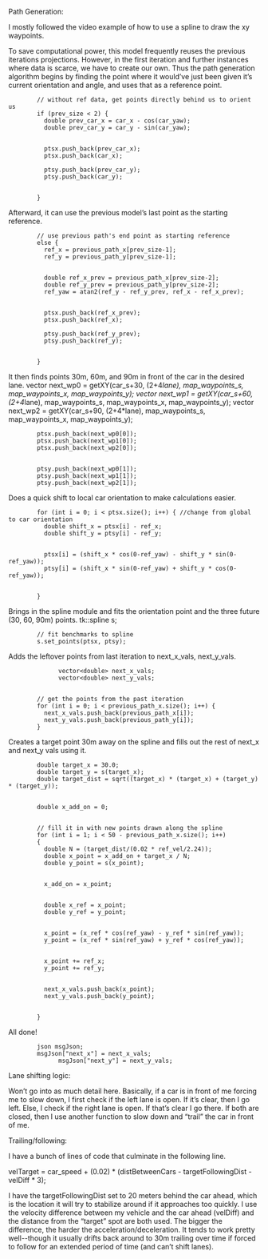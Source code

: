 ﻿Path Generation:


I mostly followed the video example of how to use a spline to draw the xy waypoints.


To save computational power, this model frequently reuses the previous iterations projections. However, in the first iteration and further instances where data is scarce, we have to create our own. Thus the path generation algorithm begins by finding the point where it would’ve just been given it’s current orientation and angle, and uses that as a reference point.


            // without ref data, get points directly behind us to orient us
            if (prev_size < 2) {
              double prev_car_x = car_x - cos(car_yaw);
              double prev_car_y = car_y - sin(car_yaw);


              ptsx.push_back(prev_car_x);
              ptsx.push_back(car_x);
              
              ptsy.push_back(prev_car_y);
              ptsy.push_back(car_y);


            }


Afterward, it can use the previous model’s last point as the starting reference.


            // use previous path's end point as starting reference
            else {
              ref_x = previous_path_x[prev_size-1];
              ref_y = previous_path_y[prev_size-1];


              double ref_x_prev = previous_path_x[prev_size-2];
              double ref_y_prev = previous_path_y[prev_size-2];
              ref_yaw = atan2(ref_y - ref_y_prev, ref_x - ref_x_prev);


              ptsx.push_back(ref_x_prev);
              ptsx.push_back(ref_x);
              
              ptsy.push_back(ref_y_prev);
              ptsy.push_back(ref_y);


            }


It then finds points 30m, 60m, and 90m in front of the car in the desired lane.
            vector<double> next_wp0 = getXY(car_s+30, (2+4*lane), map_waypoints_s, map_waypoints_x, map_waypoints_y);
            vector<double> next_wp1 = getXY(car_s+60, (2+4*lane), map_waypoints_s, map_waypoints_x, map_waypoints_y);
            vector<double> next_wp2 = getXY(car_s+90, (2+4*lane), map_waypoints_s, map_waypoints_x, map_waypoints_y);


            ptsx.push_back(next_wp0[0]);
            ptsx.push_back(next_wp1[0]);
            ptsx.push_back(next_wp2[0]);


            ptsy.push_back(next_wp0[1]);
            ptsy.push_back(next_wp1[1]);
            ptsy.push_back(next_wp2[1]);




Does a quick shift to local car orientation to make calculations easier. 


            for (int i = 0; i < ptsx.size(); i++) { //change from global to car orientation
              double shift_x = ptsx[i] - ref_x;
              double shift_y = ptsy[i] - ref_y;


              ptsx[i] = (shift_x * cos(0-ref_yaw) - shift_y * sin(0-ref_yaw));
              ptsy[i] = (shift_x * sin(0-ref_yaw) + shift_y * cos(0-ref_yaw));


            }


Brings in the spline module and fits the orientation point and the three future (30, 60, 90m) points.
            tk::spline s;


            // fit benchmarks to spline
            s.set_points(ptsx, ptsy);


Adds the leftover points from last iteration to next_x_vals, next_y_vals.


                  vector<double> next_x_vals;
                  vector<double> next_y_vals;


            // get the points from the past iteration
            for (int i = 0; i < previous_path_x.size(); i++) {
              next_x_vals.push_back(previous_path_x[i]);
              next_y_vals.push_back(previous_path_y[i]);
            }


Creates a target point 30m away on the spline and fills out the rest of next_x and next_y vals using it.


            double target_x = 30.0;
            double target_y = s(target_x);
            double target_dist = sqrt((target_x) * (target_x) + (target_y) * (target_y));


            double x_add_on = 0;


            // fill it in with new points drawn along the spline
            for (int i = 1; i < 50 - previous_path_x.size(); i++)
            {
              double N = (target_dist/(0.02 * ref_vel/2.24));
              double x_point = x_add_on + target_x / N;
              double y_point = s(x_point);


              x_add_on = x_point;


              double x_ref = x_point;
              double y_ref = y_point;


              x_point = (x_ref * cos(ref_yaw) - y_ref * sin(ref_yaw));
              y_point = (x_ref * sin(ref_yaw) + y_ref * cos(ref_yaw));


              x_point += ref_x;
              y_point += ref_y;


              next_x_vals.push_back(x_point);
              next_y_vals.push_back(y_point);


            }


All done!


            json msgJson;
            msgJson["next_x"] = next_x_vals;
                  msgJson["next_y"] = next_y_vals;








Lane shifting logic:


Won’t go into as much detail here. Basically, if a car is in front of me forcing me to slow down, I first check if the left lane is open. If it’s clear, then I go left. Else, I check if the right lane is open. If that’s clear I go there. If both are closed, then I use another function to slow down and “trail” the car in front of me.


Trailing/following:


I have a bunch of lines of code that culminate in the following line.


velTarget = car_speed + (0.02) * (distBetweenCars - targetFollowingDist - velDiff * 3); 


I have the targetFollowingDist set to 20 meters behind the car ahead, which is the location it will try to stabilize around if it approaches too quickly. I use the velocity difference between my vehicle and the car ahead (velDiff) and the distance from the “target” spot are both used. The bigger the difference, the harder the acceleration/deceleration. It tends to work pretty well--though it usually drifts back around to 30m trailing over time if forced to follow for an extended period of time (and can’t shift lanes).